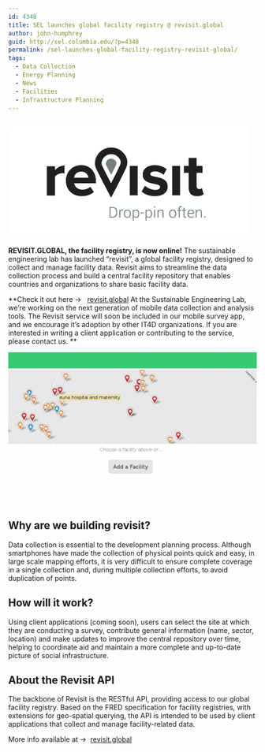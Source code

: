 ```yaml
---
id: 4348
title: SEL launches global facility registry @ revisit.global
author: john-humphrey
guid: http://sel.columbia.edu/?p=4348
permalink: /sel-launches-global-facility-registry-revisit-global/
tags:
  - Data Collection
  - Energy Planning
  - News
  - Facilities
  - Infrastructure Planning
---
```

## ![logo](/assets/uploads/blog/2015/02/revisit-logo.png)

**REVISIT.GLOBAL, the facility registry, is now online!** The sustainable engineering lab has launched “revisit”, a global facility registry, designed to collect and manage facility data. Revisit aims to streamline the data collection process and build a central facility repository that enables countries and organizations to share basic facility data. 

**Check it out here ->   [revisit.global](http://revisit.global) At the Sustainable Engineering Lab, we&#8217;re working on the next generation of mobile data collection and analysis tools. The Revisit service will soon be included in our mobile survey app, and we encourage it&#8217;s adoption by other IT4D organizations. If you are interested in writing a client application or contributing to the service, please contact us. **

![map sample](/assets/uploads/blog/2015/02/Screenshot-2015-02-02-15.16.38-700x426.png)

## Why are we building revisit?

Data collection is essential to the development planning process. Although smartphones have made the collection of physical points quick and easy, in large scale mapping efforts, it is very difficult to ensure complete coverage in a single collection and, during multiple collection efforts, to avoid duplication of points. 

## How will it work?

Using client applications (coming soon), users can select the site at which they are conducting a survey, contribute general information (name, sector, location) and make updates to improve the central repository over time, helping to coordinate aid and maintain a more complete and up-to-date picture of social infrastructure. 

## About the Revisit API

The backbone of Revisit is the RESTful API, providing access to our global facility registry. Based on the FRED specification for facility registries, with extensions for geo-spatial querying, the API is intended to be used by client applications that collect and manage facility-related data. 

More info available at ->  <a title="Revisit" href="http://revisit.global" target="_blank">revisit.global</a>
